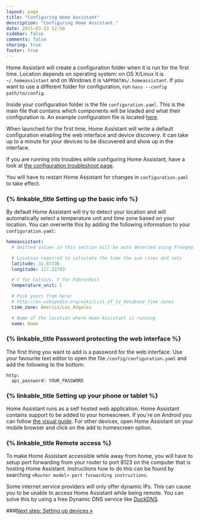```yaml
---
layout: page
title: "Configuring Home Assistant"
description: "Configuring Home Assistant."
date: 2015-03-23 12:50
sidebar: false
comments: false
sharing: true
footer: true
---
```


Home Assistant will create a configuration folder when it is run for the first time. Location depends
on operating system: on OS X/Linux it is `~/.homeassistant` and on Windows it is `%APPDATA%/.homeassistant`.
If you want to use a different folder for configuration, run `hass --config path/to/config`.

Inside your configuration folder is the file `configuration.yaml`. This is the main file that contains
which components will be loaded and what their configuration is. An example configuration file is
located [here](https://github.com/balloob/home-assistant/blob/master/config/configuration.yaml.example).

When launched for the first time, Home Assistant will write a default configuration enabling the web
interface and device discovery. It can take up to a minute for your devices to be discovered and
show up in the interface.

If you are running into troubles while configuring Home Assistant, have a look at
[the configuration troubleshoot page](/getting-started/troubleshooting-configuration.html).

<p class='note'>
  You will have to restart Home Assistant for changes in <code>configuration.yaml</code> to take effect.
</p>

### {% linkable_title Setting up the basic info %}

By default Home Assistant will try to detect your location and will automatically select a
temperature unit and time zone based on your location. You can overwrite this by adding the
following information to your `configuration.yaml`:

```yaml
homeassistant:
  # Omitted values in this section will be auto detected using freegeoip.net

  # Location required to calculate the time the sun rises and sets
  latitude: 32.87336
  longitude: 117.22743

  # C for Celsius, F for Fahrenheit
  temperature_unit: C

  # Pick yours from here:
  # http://en.wikipedia.org/wiki/List_of_tz_database_time_zones
  time_zone: America/Los_Angeles

  # Name of the location where Home Assistant is running
  name: Home
```

### {% linkable_title Password protecting the web interface %}

The first thing you want to add is a password for the web interface. Use your favourite text editor to open the file `/config/configuration.yaml` and add the following to the bottom:

```
http:
  api_password: YOUR_PASSWORD
```

### {% linkable_title Setting up your phone or tablet %}

Home Assistant runs as a self hosted web application. Home Assistant contains support to be added to your homescreen. If you're on Android you can follow [the visual guide]({{site_root}}/getting-started/android.html). For other devices, open Home Assistant on your mobile browser and click on the add to homescreen option.

### {% linkable_title Remote access %}

To make Home Assistant accessible while away from home, you will have to setup port forwarding from
your router to port 8123 on the computer that is hosting Home Assistant. Instructions how to do this
can be found by searching `<Router model> port forwarding instructions`.

Some internet service providers will only offer dynamic IPs. This can cause you to be unable to
access Home Assistant while being remote. You can solve this by using a free Dynamic DNS service
like [DuckDNS](https://www.duckdns.org/).

###[Next step: Setting up devices &raquo;](/getting-started/devices.html)